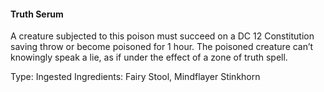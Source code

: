 #### Truth Serum
A creature subjected to this poison must succeed on a DC 12 Constitution saving throw or become poisoned for 1 hour. The poisoned creature can’t knowingly speak a lie, as if under the effect of a zone of truth spell.

Type: Ingested
Ingredients: Fairy Stool, Mindflayer Stinkhorn 